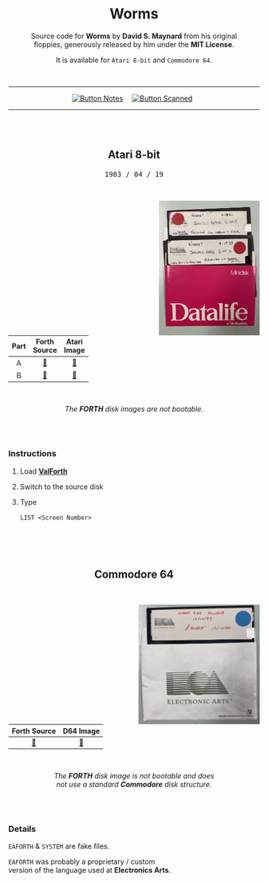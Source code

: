
<div align = center>

# Worms

Source code for **Worms** by **David S. Maynard** from his original<br> floppies, generously released by him under the **MIT License**.

It is available for `Atari 8-bit` and `Commodore 64`.

<br>
    
---

[![Button Notes]][Notes]   
[![Button Scanned]][Scanned] 

---
    
<br>
<br>

##  Atari 8-bit

<kbd> 1983 / 04 / 19 </kbd>

<br>

<img
    src = 'Resources/Atari.jpg'
    align = right
    height = 270
/>

<br>

| Part | Forth<br>Source     | Atari<br>Image     
|:----:|:-------------------:|:-------------------:
| Ａ   | [📂][Forth Atari A] | [💾][Image Atari A] 
| Ｂ   | [📂][Forth Atari B] | [💾][Image Atari B] 

<br>

*The **FORTH** disk images are not bootable.*
    
</div>
    
<br>
<br>

### Instructions

1. Load **[ValForth]**

2. Switch to the source disk

3. Type 

    ```atari
    LIST <Screen Number>
    ```

<br>
<br>
<br>

<div align = center>

## Commodore 64

<br>

<img
    src = 'Resources/Commodore.jpg'
    align = right
    height = 240
/>

<br>

| Forth Source          | D64 Image     
|:---------------------:|:----------------------:
| [📂][Forth Commodore] | [💾][Image Commodore] 

<br>
    
*The **FORTH** disk image is not bootable and does* <br>
*not use a standard **Commodore** disk structure.*

</div>
    
<br>
<br>

### Details

`EAFORTH` & `SYSTEM` are fake files.

`EAFORTH` was probably a proprietary / custom<br>
version of the language used at **Electronics Arts**.

<br>


<!----------------------------------------------------------------------------->

[Scanned]: https://archive.org/details/worms-source-code
[Notes]: https://archive.org/details/david-maynard-worms-development-notes

[ValForth]: http://www.atarimania.com/utility-atari-400-800-xl-xe-valforth_17605.html


<!-------------------------------{ Source Code }------------------------------->

[Forth Commodore]: Source/Commodore/Worms.forth
[Forth Atari A]: Source/Atari/WormsA.forth
[Forth Atari B]: Source/Atari/WormsB.forth


<!------------------------------{ Disk Images }-------------------------------->

[Image Commodore]: ATR/Commodore.d64
[Image Atari A]: ATR/Atari-A.ATR
[Image Atari B]: ATR/Atari-B.ATR


<!-------------------------------{ Buttons }----------------------------------->

[Button Notes]: https://img.shields.io/badge/Development_Notes-6b9d52?style=for-the-badge
[Button Scanned]: https://img.shields.io/badge/Scanned_Code-52819d?style=for-the-badge
